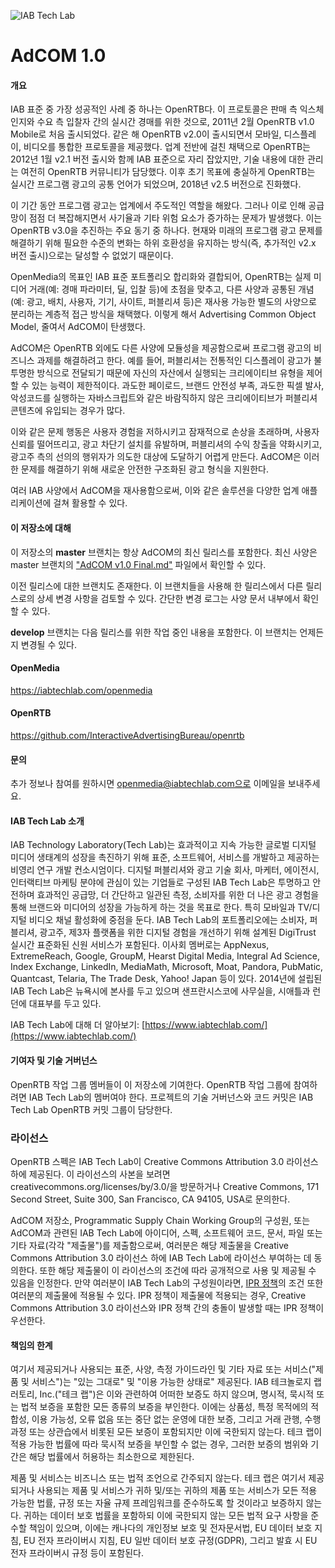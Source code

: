 ![IAB Tech Lab](https://drive.google.com/uc?id=10yoBoG5uRETSXRrnJPUDuONujvADrSG1)


# **AdCOM 1.0**

#### 개요

IAB 표준 중 가장 성공적인 사례 중 하나는 OpenRTB다. 이 프로토콜은 판매 측 익스체인지와 수요 측 입찰자 간의 실시간 경매를 위한 것으로, 2011년 2월 OpenRTB v1.0 Mobile로 처음 출시되었다. 같은 해 OpenRTB v2.0이 출시되면서 모바일, 디스플레이, 비디오를 통합한 프로토콜을 제공했다. 업계 전반에 걸친 채택으로 OpenRTB는 2012년 1월 v2.1 버전 출시와 함께 IAB 표준으로 자리 잡았지만, 기술 내용에 대한 관리는 여전히 OpenRTB 커뮤니티가 담당했다. 이후 초기 목표에 충실하게 OpenRTB는 실시간 프로그램 광고의 공통 언어가 되었으며, 2018년 v2.5 버전으로 진화했다.

이 기간 동안 프로그램 광고는 업계에서 주도적인 역할을 해왔다. 그러나 이로 인해 공급망이 점점 더 복잡해지면서 사기율과 기타 위험 요소가 증가하는 문제가 발생했다. 이는 OpenRTB v3.0을 추진하는 주요 동기 중 하나다. 현재와 미래의 프로그램 광고 문제를 해결하기 위해 필요한 수준의 변화는 하위 호환성을 유지하는 방식(즉, 추가적인 v2.x 버전 출시)으로는 달성할 수 없었기 때문이다.

OpenMedia의 목표인 IAB 표준 포트폴리오 합리화와 결합되어, OpenRTB는 실제 미디어 거래(예: 경매 파라미터, 딜, 입찰 등)에 초점을 맞추고, 다른 사양과 공통된 개념(예: 광고, 배치, 사용자, 기기, 사이트, 퍼블리셔 등)은 재사용 가능한 별도의 사양으로 분리하는 계층적 접근 방식을 채택했다. 이렇게 해서 Advertising Common Object Model, 줄여서 AdCOM이 탄생했다.

AdCOM은 OpenRTB 외에도 다른 사양에 모듈성을 제공함으로써 프로그램 광고의 비즈니스 과제를 해결하려고 한다. 예를 들어, 퍼블리셔는 전통적인 디스플레이 광고가 불투명한 방식으로 전달되기 때문에 자신의 자산에서 실행되는 크리에이티브 유형을 제어할 수 있는 능력이 제한적이다. 과도한 페이로드, 브랜드 안전성 부족, 과도한 픽셀 발사, 악성코드를 실행하는 자바스크립트와 같은 바람직하지 않은 크리에이티브가 퍼블리셔 콘텐츠에 유입되는 경우가 많다.

이와 같은 문제 행동은 사용자 경험을 저하시키고 잠재적으로 손상을 초래하며, 사용자 신뢰를 떨어뜨리고, 광고 차단기 설치를 유발하며, 퍼블리셔의 수익 창출을 약화시키고, 광고주 측의 선의의 행위자가 의도한 대상에 도달하기 어렵게 만든다. AdCOM은 이러한 문제를 해결하기 위해 새로운 안전한 구조화된 광고 형식을 지원한다.

여러 IAB 사양에서 AdCOM을 재사용함으로써, 이와 같은 솔루션을 다양한 업계 애플리케이션에 걸쳐 활용할 수 있다.


#### 이 저장소에 대해

이 저장소의 **master** 브랜치는 항상 AdCOM의 최신 릴리스를 포함한다. 최신 사양은 master 브랜치의 ["AdCOM v1.0 Final.md"](https://github.com/InteractiveAdvertisingBureau/AdCOM/blob/master/AdCOM%20v1.0%20FINAL.md) 파일에서 확인할 수 있다.

이전 릴리스에 대한 브랜치도 존재한다. 이 브랜치들을 사용해 한 릴리스에서 다른 릴리스로의 상세 변경 사항을 검토할 수 있다. 간단한 변경 로그는 사양 문서 내부에서 확인할 수 있다.

**develop** 브랜치는 다음 릴리스를 위한 작업 중인 내용을 포함한다. 이 브랜치는 언제든지 변경될 수 있다.


#### OpenMedia

https://iabtechlab.com/openmedia


#### OpenRTB

https://github.com/InteractiveAdvertisingBureau/openrtb


#### 문의

추가 정보나 참여를 원하시면 openmedia@iabtechlab.com으로 이메일을 보내주세요.


#### IAB Tech Lab 소개

IAB Technology Laboratory(Tech Lab)는 효과적이고 지속 가능한 글로벌 디지털 미디어 생태계의 성장을 촉진하기 위해 표준, 소프트웨어, 서비스를 개발하고 제공하는 비영리 연구 개발 컨소시엄이다. 디지털 퍼블리셔와 광고 기술 회사, 마케터, 에이전시, 인터랙티브 마케팅 분야에 관심이 있는 기업들로 구성된 IAB Tech Lab은 투명하고 안전하며 효과적인 공급망, 더 간단하고 일관된 측정, 소비자를 위한 더 나은 광고 경험을 통해 브랜드와 미디어의 성장을 가능하게 하는 것을 목표로 한다. 특히 모바일과 TV/디지털 비디오 채널 활성화에 중점을 둔다. IAB Tech Lab의 포트폴리오에는 소비자, 퍼블리셔, 광고주, 제3자 플랫폼을 위한 디지털 경험을 개선하기 위해 설계된 DigiTrust 실시간 표준화된 신원 서비스가 포함된다. 이사회 멤버로는 AppNexus, ExtremeReach, Google, GroupM, Hearst Digital Media, Integral Ad Science, Index Exchange, LinkedIn, MediaMath, Microsoft, Moat, Pandora, PubMatic, Quantcast, Telaria, The Trade Desk, Yahoo! Japan 등이 있다. 2014년에 설립된 IAB Tech Lab은 뉴욕시에 본사를 두고 있으며 샌프란시스코에 사무실을, 시애틀과 런던에 대표부를 두고 있다.

IAB Tech Lab에 대해 더 알아보기: [https://www.iabtechlab.com/](https://www.iabtechlab.com/)


#### 기여자 및 기술 거버넌스

OpenRTB 작업 그룹 멤버들이 이 저장소에 기여한다. OpenRTB 작업 그룹에 참여하려면 IAB Tech Lab의 멤버여야 한다. 프로젝트의 기술 거버넌스와 코드 커밋은 IAB Tech Lab OpenRTB 커밋 그룹이 담당한다.


### 라이선스

OpenRTB 스펙은 IAB Tech Lab이 Creative Commons Attribution 3.0 라이선스 하에 제공된다. 이 라이선스의 사본을 보려면 creativecommons.org/licenses/by/3.0/을 방문하거나 Creative Commons, 171 Second Street, Suite 300, San Francisco, CA 94105, USA로 문의한다.

AdCOM 저장소, Programmatic Supply Chain Working Group의 구성원, 또는 AdCOM과 관련된 IAB Tech Lab에 아이디어, 스펙, 소프트웨어 코드, 문서, 파일 또는 기타 자료(각각 "제출물")를 제출함으로써, 여러분은 해당 제출물을 Creative Commons Attribution 3.0 라이선스 하에 IAB Tech Lab에 라이선스 부여하는 데 동의한다. 또한 해당 제출물이 이 라이선스의 조건에 따라 공개적으로 사용 및 제공될 수 있음을 인정한다. 만약 여러분이 IAB Tech Lab의 구성원이라면, [IPR 정책](https://iabtechlab.com/ipr-iab-techlab/acknowledge-ipr/)의 조건 또한 여러분의 제출물에 적용될 수 있다. IPR 정책이 제출물에 적용되는 경우, Creative Commons Attribution 3.0 라이선스와 IPR 정책 간의 충돌이 발생할 때는 IPR 정책이 우선한다.


#### 책임의 한계

여기서 제공되거나 사용되는 표준, 사양, 측정 가이드라인 및 기타 자료 또는 서비스("제품 및 서비스")는 "있는 그대로" 및 "이용 가능한 상태로" 제공된다. IAB 테크놀로지 랩러토리, Inc.("테크 랩")은 이와 관련하여 어떠한 보증도 하지 않으며, 명시적, 묵시적 또는 법적 보증을 포함한 모든 종류의 보증을 부인한다. 이에는 상품성, 특정 목적에의 적합성, 이용 가능성, 오류 없음 또는 중단 없는 운영에 대한 보증, 그리고 거래 관행, 수행 과정 또는 상관습에서 비롯된 모든 보증이 포함되지만 이에 국한되지 않는다. 테크 랩이 적용 가능한 법률에 따라 묵시적 보증을 부인할 수 없는 경우, 그러한 보증의 범위와 기간은 해당 법률에서 허용하는 최소한으로 제한된다. 

제품 및 서비스는 비즈니스 또는 법적 조언으로 간주되지 않는다. 테크 랩은 여기서 제공되거나 사용되는 제품 및 서비스가 귀하 및/또는 귀하의 제품 또는 서비스가 모든 적용 가능한 법률, 규정 또는 자율 규제 프레임워크를 준수하도록 할 것이라고 보증하지 않는다. 귀하는 데이터 보호 법률을 포함하되 이에 국한되지 않는 모든 법적 요구 사항을 준수할 책임이 있으며, 이에는 캐나다의 개인정보 보호 및 전자문서법, EU 데이터 보호 지침, EU 전자 프라이버시 지침, EU 일반 데이터 보호 규정(GDPR), 그리고 발효 시 EU 전자 프라이버시 규정 등이 포함된다.


